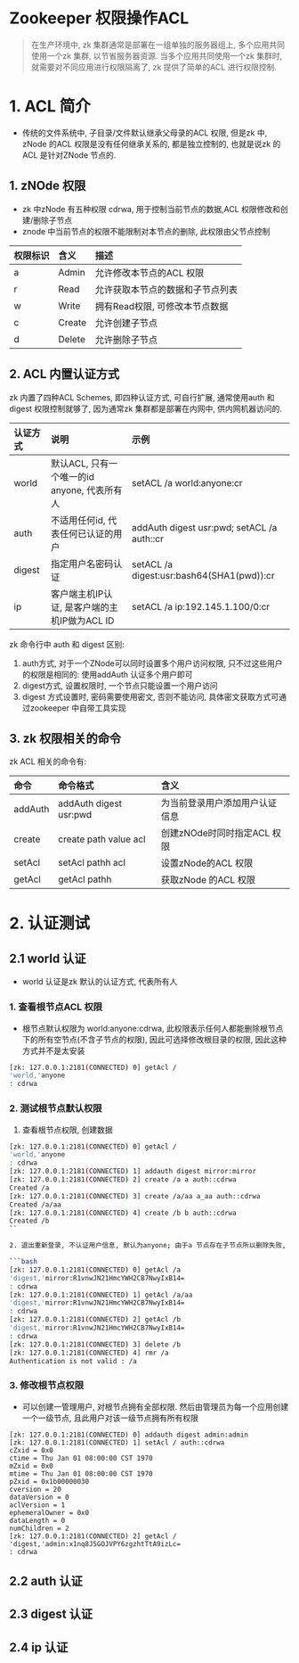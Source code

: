 # Zookeeper 权限操作ACL
> 在生产环境中, zk 集群通常是部署在一组单独的服务器组上, 多个应用共同使用一个zk 集群, 以节省服务器资源. 当多个应用共同使用一个zk 集群时, 就需要对不同应用进行权限隔离了, zk 提供了简单的ACL 进行权限控制.


# 1. ACL 简介
* 传统的文件系统中, 子目录/文件默认继承父母录的ACL 权限, 但是zk 中, zNode 的ACL 权限是没有任何继承关系的, 都是独立控制的, 也就是说zk 的ACL 是针对ZNode 节点的.


## 1. zNOde 权限
* zk 中zNode 有五种权限 cdrwa, 用于控制当前节点的数据,ACL 权限修改和创建/删除子节点
* znode 中当前节点的权限不能限制对本节点的删除, 此权限由父节点控制

| 权限标识 | 含义 | 描述 |
| :--- | :--- | :--- |
| a | Admin | 允许修改本节点的ACL 权限 |
| r | Read | 允许获取本节点的数据和子节点列表 |
| w | Write | 拥有Read权限, 可修改本节点数据  |
| c | Create | 允许创建子节点 |
| d | Delete | 允许删除子节点 |


## 2. ACL 内置认证方式
zk 内置了四种ACL Schemes, 即四种认证方式, 可自行扩展, 通常使用auth 和 digest 权限控制就够了, 因为通常zk 集群都是部署在内网中, 供内网机器访问的.


| 认证方式 | 说明 | 示例 |
| :--- | :--- | :--- |
| world | 默认ACL, 只有一个唯一的id anyone, 代表所有人 | setACL /a world:anyone:cr  |
| auth | 不适用任何id, 代表任何已认证的用户| addAuth digest usr:pwd; setACL /a auth::cr |
| digest | 指定用户名密码认证 | setACL /a digest:usr:bash64(SHA1(pwd)):cr |
| ip | 客户端主机IP认证, 是客户端的主机IP做为ACL ID | setACL /a ip:192.145.1.100/0:cr |


zk 命令行中 auth 和 digest 区别:
1. auth方式, 对于一个ZNode可以同时设置多个用户访问权限, 只不过这些用户的权限是相同的: 使用addAuth 认证多个用户即可
2. digest方式, 设置权限时, 一个节点只能设置一个用户访问
3. digest 方式设置时, 密码需要使用密文, 否则不能访问, 具体密文获取方式可通过zookeeper 中自带工具实现

## 3. zk 权限相关的命令
zk ACL 相关的命令有:

| 命令 | 命令格式  | 含义  |
| :--- | :--- | :--- |
| addAuth | addAuth digest usr:pwd | 为当前登录用户添加用户认证信息 |
| create | create path value acl | 创建zNOde时同时指定ACL 权限 |
| setAcl | setAcl pathh acl | 设置zNode的ACL 权限 |
| getAcl | getAcl pathh | 获取zNode 的ACL 权限 |


# 2. 认证测试
## 2.1 world 认证
* world 认证是zk 默认的认证方式, 代表所有人

### 1. 查看根节点ACL 权限
* 根节点默认权限为 world:anyone:cdrwa, 此权限表示任何人都能删除根节点下的所有空节点(不含子节点的权限), 因此可选择修改根目录的权限, 因此这种方式并不是太安装

```bash
[zk: 127.0.0.1:2181(CONNECTED) 0] getAcl /
'world,'anyone
: cdrwa
```

### 2. 测试根节点默认权限
1. 查看根节点权限, 创建数据
```bash
[zk: 127.0.0.1:2181(CONNECTED) 0] getAcl /
'world,'anyone
: cdrwa
[zk: 127.0.0.1:2181(CONNECTED) 1] addauth digest mirror:mirror 
[zk: 127.0.0.1:2181(CONNECTED) 2] create /a a auth::cdrwa  
Created /a
[zk: 127.0.0.1:2181(CONNECTED) 3] create /a/aa a_aa auth::cdrwa
Created /a/aa
[zk: 127.0.0.1:2181(CONNECTED) 4] create /b b auth::cdrwa
Created /b
``

2. 退出重新登录, 不认证用户信息, 默认为anyone; 由于a 节点存在子节点所以删除失败, 但是b 节点不存在子节点, 可以成功删除, 虽然b 拥有ACL 权限

```bash
[zk: 127.0.0.1:2181(CONNECTED) 0] getAcl /a
'digest,'mirror:R1vnwJN21HmcYWH2CB7NwyIxB14=
: cdrwa
[zk: 127.0.0.1:2181(CONNECTED) 1] getAcl /a/aa
'digest,'mirror:R1vnwJN21HmcYWH2CB7NwyIxB14=
: cdrwa
[zk: 127.0.0.1:2181(CONNECTED) 2] getAcl /b
'digest,'mirror:R1vnwJN21HmcYWH2CB7NwyIxB14=
: cdrwa
[zk: 127.0.0.1:2181(CONNECTED) 3] delete /b
[zk: 127.0.0.1:2181(CONNECTED) 4] rmr /a
Authentication is not valid : /a
```

### 3. 修改根节点权限
* 可以创建一管理用户, 对根节点拥有全部权限. 然后由管理员为每一个应用创建一个一级节点, 且此用户对该一级节点拥有所有权限

```
[zk: 127.0.0.1:2181(CONNECTED) 0] addauth digest admin:admin
[zk: 127.0.0.1:2181(CONNECTED) 1] setAcl / auth::cdrwa
cZxid = 0x0
ctime = Thu Jan 01 08:00:00 CST 1970
mZxid = 0x0
mtime = Thu Jan 01 08:00:00 CST 1970
pZxid = 0x1b00000030
cversion = 20
dataVersion = 0
aclVersion = 1
ephemeralOwner = 0x0
dataLength = 0
numChildren = 2
[zk: 127.0.0.1:2181(CONNECTED) 2] getAcl /
'digest,'admin:x1nq8J5GOJVPY6zgzhtTtA9izLc=
: cdrwa
```


## 2.2 auth 认证

## 2.3 digest 认证

## 2.4 ip 认证





